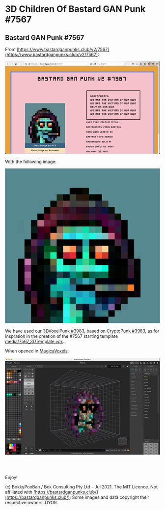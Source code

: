 # 3D Children Of Bastard GAN Punk #7567

## Bastard GAN Punk #7567
From [https://www.bastardganpunks.club/v2/7567](https://www.bastardganpunks.club/v2/7567):

<kbd><img src="media/7567_ScreenShot.png" /></kbd>

With the following image:

<kbd><img src="media/7567_QmTr4fmX3BRsSFjhqouW8YYgQGpdRnpuy7d5dTbrQGRn4j.png" /></kbd>

We have used our [3DVoxelPunk #3983](https://opensea.io/assets/0x495f947276749ce646f68ac8c248420045cb7b5e/10011057856512296296013289979640135050179181920147171282386746784288702726145), based on [CryptoPunk #3983](https://www.larvalabs.com/cryptopunks/details/3983), as for inspration in the creation of the #7567 starting template [media/7567_3DTemplate.vox](media/7567_3DTemplate.vox).

When opened in [MagicaVoxels](https://ephtracy.github.io/):

<kbd><img src="media/7567_3DTemplate_ScreenShot.png" /></kbd>

<br />

<br />

Enjoy!

(c) BokkyPooBah / Bok Consulting Pty Ltd - Jul 2021. The MIT Licence. Not affiliated with [https://bastardganpunks.club/](https://bastardganpunks.club/). Some images and data copyright their respective owners. DYOR.
